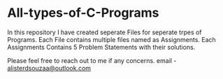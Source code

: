 # All-types-of-C-Programs

In this repository I have created seperate Files for seperate trpes of Programs.
Each File contains multiple files named as Assignments. Each Assignments Contains 5 Problem Statements with their solutions.

Please feel free to reach out to me if any concerns. 
email - alisterdsouzaa@outlook.com 
